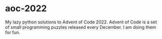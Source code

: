 # aoc-2022
My lazy python solutions to Advent of Code 2022.
Advent of Code is a set of small programming puzzles released every December.
I am doing them for fun.

